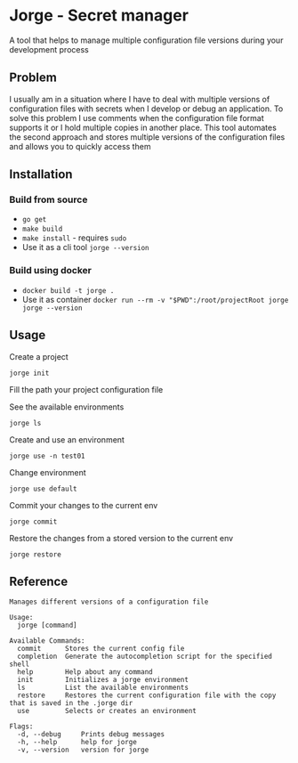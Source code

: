 # Jorge - Secret manager

A tool that helps to manage multiple configuration file versions during your development process

## Problem

I usually am in a situation where I have to deal with multiple versions of configuration files with secrets  when I develop or debug an application. To solve this problem I use comments when the configuration file format supports it or I hold multiple copies in another place.
This tool automates the second approach and stores multiple versions of the configuration files and allows you to quickly access them


## Installation

### Build from source 

- `go get`
- `make build`
- `make install` - requires `sudo`
- Use it as a cli tool `jorge --version`

### Build using docker

- `docker build -t jorge .`
- Use it as container `docker run --rm -v "$PWD":/root/projectRoot jorge jorge --version`



## Usage

Create a project

`jorge init`

Fill the path your project configuration file

See the available environments

`jorge ls`

Create and use an environment

`jorge use -n test01`

Change environment

`jorge use default`

Commit your changes to the current env

`jorge commit`

Restore the changes from a stored version to the current env

`jorge restore`


## Reference

```
Manages different versions of a configuration file

Usage:
  jorge [command]

Available Commands:
  commit      Stores the current config file
  completion  Generate the autocompletion script for the specified shell
  help        Help about any command
  init        Initializes a jorge environment
  ls          List the available environments
  restore     Restores the current configuration file with the copy that is saved in the .jorge dir
  use         Selects or creates an environment

Flags:
  -d, --debug     Prints debug messages
  -h, --help      help for jorge
  -v, --version   version for jorge
```
